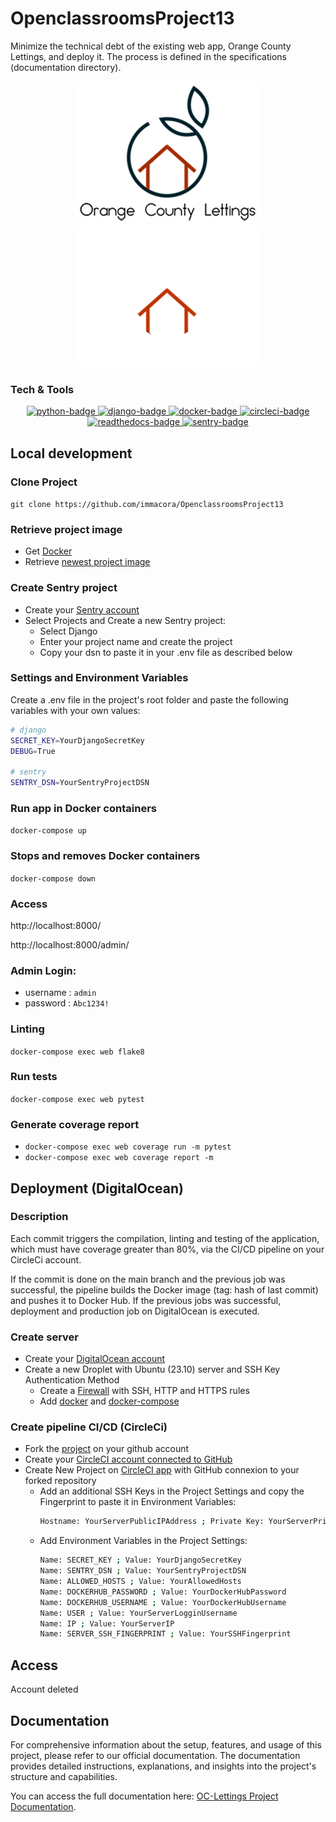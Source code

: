 # OpenclassroomsProject13
Minimize the technical debt of the existing web app, Orange County Lettings, and deploy it.
The process is defined in the specifications (documentation directory).

<p align="center">
  <img src="static/assets/img/logo_light.png#gh-light-mode-only" alt="logo-light" />
  <img src="static/assets/img/logo_dark.png#gh-dark-mode-only" alt="logo-dark" />
</p>

### Tech & Tools
<p align="center">
  <a href="https://www.python.org">
    <img src="https://img.shields.io/badge/Python-3.12-blue?style=for-the-badge&logo=python&logoColor=FFD43B" alt="python-badge">
  </a>
  <a href="https://www.djangoproject.com">
    <img src="https://img.shields.io/badge/Django-4.2.6-092E20?style=for-the-badge&logo=django&logoColor=green" alt="django-badge">
  </a>
  <a href="https://docs.docker.com/">
    <img src="https://img.shields.io/badge/docker-4.24.2-086DD7?style=for-the-badge&logo=docker&logoColor=white" alt="docker-badge">
  </a>
  <a href="https://circleci.com/">
    <img src="https://img.shields.io/badge/circleci-2.1-049b4a?style=for-the-badge&logo=circleci&logoColor=black" alt="circleci-badge">
  </a>
  <a href="https://openclassroomsproject13.readthedocs.io/en/latest/">
    <img src="https://img.shields.io/badge/readthedocs-white?style=for-the-badge&logo=readthedocs" alt="readthedocs-badge">
  </a>
  <a href="https://sentry.io/">
    <img src="https://img.shields.io/badge/sentry-584674?style=for-the-badge&logo=sentry&logoColor=white" alt="sentry-badge">
  </a>

</p>

## Local development

### Clone Project
`git clone https://github.com/immacora/OpenclassroomsProject13`

### Retrieve project image
- Get [Docker](https://docs.docker.com/get-docker/)
- Retrieve [newest project image](https://hub.docker.com/r/immacora/oclettings/tags)

### Create Sentry project
- Create your [Sentry account](https://sentry.io/signup/)
- Select Projects and Create a new Sentry project:
  - Select Django
  - Enter your project name and create the project
  - Copy your dsn to paste it in your .env file as described below

### Settings and Environment Variables
Create a .env file in the project's root folder and paste the following variables with your own values:
```sh
# django
SECRET_KEY=YourDjangoSecretKey
DEBUG=True

# sentry
SENTRY_DSN=YourSentryProjectDSN
```

### Run app in Docker containers
`docker-compose up`

### Stops and removes Docker containers
`docker-compose down`

### Access
http://localhost:8000/

http://localhost:8000/admin/

### Admin Login:
* username : `admin`
* password : `Abc1234!`

### Linting
`docker-compose exec web flake8`

### Run tests
`docker-compose exec web pytest`

### Generate coverage report
- `docker-compose exec web coverage run -m pytest`
- `docker-compose exec web coverage report -m`


## Deployment (DigitalOcean)

### Description
Each commit triggers the compilation, linting and testing of the application, which must have coverage greater than 80%, via the CI/CD pipeline on your CircleCi account.

If the commit is done on the main branch and the previous job was successful, the pipeline builds the Docker image (tag: hash of last commit) and pushes it to Docker Hub. If the previous jobs was successful, deployment and production job on DigitalOcean is executed.

### Create server
- Create your [DigitalOcean account](https://www.digitalocean.com/)
- Create a new Droplet with Ubuntu (23.10) server and SSH Key Authentication Method
  - Create a [Firewall](https://docs.digitalocean.com/products/networking/firewalls/how-to/create/) with SSH, HTTP and HTTPS rules
  - Add [docker](https://www.digitalocean.com/community/tutorials/how-to-install-and-use-docker-on-ubuntu-22-04) and [docker-compose](https://www.digitalocean.com/community/tutorials/how-to-install-docker-compose-on-ubuntu-18-04)

### Create pipeline CI/CD (CircleCi)
- Fork the [project](https://github.com/immacora/OpenclassroomsProject13) on your github account
- Create your [CircleCI account connected to GitHub](https://circleci.com/docs/first-steps/#sign-up-and-create-an-org)
- Create New Project on [CircleCI app](https://app.circleci.com/) with GitHub connexion to your forked repository
  - Add an additional SSH Keys in the Project Settings and copy the Fingerprint to paste it in Environment Variables:
    ```sh
    Hostname: YourServerPublicIPAddress ; Private Key: YourServerPrivateSSHKey
    ```
  - Add Environment Variables in the Project Settings:
    ```sh
    Name: SECRET_KEY ; Value: YourDjangoSecretKey
    Name: SENTRY_DSN ; Value: YourSentryProjectDSN
    Name: ALLOWED_HOSTS ; Value: YourAllowedHosts
    Name: DOCKERHUB_PASSWORD ; Value: YourDockerHubPassword
    Name: DOCKERHUB_USERNAME ; Value: YourDockerHubUsername
    Name: USER ; Value: YourServerLogginUsername
    Name: IP ; Value: YourServerIP
    Name: SERVER_SSH_FINGERPRINT ; Value: YourSSHFingerprint
    ```
 

## Access

Account deleted


## Documentation

For comprehensive information about the setup, features, and usage of this project, please refer to our official documentation. The documentation provides detailed instructions, explanations, and insights into the project's structure and capabilities.

You can access the full documentation here: [OC-Lettings Project Documentation](https://openclassroomsproject13.readthedocs.io/en/latest/).
